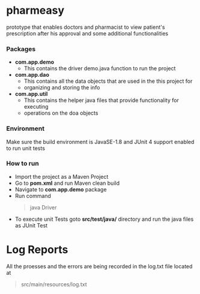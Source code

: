 # pharmeasy

prototype that enables doctors and pharmacist to view patient's prescription after his approval and some additional functionalities

### Packages

-  **com.app.demo**
   * This contains the driver demo.java function to run the project
-  **com.app.dao**
   * This contains all the data objects that are used in the this project for
   * organizing and storing the info
-  **com.app.util**
   * This contains the helper java files that provide functionality for executing
   * operations on the doa objects
   
### Environment

Make sure the build environment is JavaSE-1.8 and JUnit 4 support enabled to run unit tests

### How to run

-  Import the project as a Maven Project
-  Go to **pom.xml** and run Maven clean build
-  Navigate to **com.app.demo** package
-  Run command
   > java Driver
-  To execute unit Tests goto **src/test/java/** directory and run the java files as JUnit Test
   
# Log Reports
 
  All the proesses and the errors are being recorded in the log.txt file located at 
  > src/main/resources/log.txt
  

  